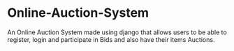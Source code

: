 # Online-Auction-System
An Online Auction System made using django that allows users to be able to register, login and participate in Bids and also have their items Auctions.

